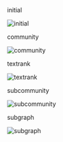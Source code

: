 initial

![initial](https://user-images.githubusercontent.com/45510328/70371669-5b9b4280-1919-11ea-8496-817204f803e3.png)


community

![community](https://user-images.githubusercontent.com/45510328/70371671-635ae700-1919-11ea-84dc-413e41644fa2.png)


textrank

![textrank](https://user-images.githubusercontent.com/45510328/70371681-75d52080-1919-11ea-966d-4cccdaacd895.png)


subcommunity

![subcommunity](https://user-images.githubusercontent.com/45510328/70371684-78d01100-1919-11ea-8e23-18c224e666d4.png)


subgraph

![subgraph](https://user-images.githubusercontent.com/45510328/70371691-88e7f080-1919-11ea-8198-aa85189d00d8.png)

